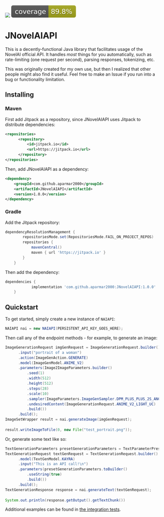 [![](https://jitpack.io/v/aparmar2000/JNovelAIAPI.svg)](https://jitpack.io/#aparmar2000/JNovelAIAPI) ![Coverage](badges/jacoco.svg)
# JNovelAIAPI

This is a decently-functional Java library that facilitates usage of the NovelAI official API. It handles _most_ things for you automatically, such as rate-limiting (one request per second), parsing responses, tokenizing, etc.

This was originally created for my own use, but then I realized that other people might also find it useful. Feel free to make an Issue if you run into a bug or functionality limitation.

## Installing
### Maven
First add Jitpack as a repository, since JNovelAIAPI uses Jitpack to distribute dependencies:
```xml
<repositories>
      <repository>
          <id>jitpack.io</id>
          <url>https://jitpack.io</url>
      </repository>
</repositories>
```
Then, add JNovelAIAPI as a dependency:
```xml
<dependency>
    <groupId>com.github.aparmar2000</groupId>
    <artifactId>JNovelAIAPI</artifactId>
    <version>1.0.0</version>
</dependency>
```
### Gradle
Add the Jitpack repository:
```gradle
dependencyResolutionManagement {
		repositoriesMode.set(RepositoriesMode.FAIL_ON_PROJECT_REPOS)
		repositories {
			mavenCentral()
			maven { url 'https://jitpack.io' }
		}
	}
```
Then add the dependency:
```gradle
dependencies {
	        implementation 'com.github.aparmar2000:JNovelAIAPI:1.0.0'
	}
```

## Quickstart
To get started, simply create a new instance of `NAIAPI`:
```java
NAIAPI nai = new NAIAPI(PERSISTENT_API_KEY_GOES_HERE);
```
Then call any of the endpoint methods - for example, to generate an image:
```java
ImageGenerationRequest imgGenRequest = ImageGenerationRequest.builder()
      .input("portrait of a woman")
      .action(ImageGenAction.GENERATE)
      .model(ImageGenModel.ANIME_V2)
      .parameters(Image2ImageParameters.builder()
          .seed(1)
          .width(512)
          .height(512)
          .steps(28)
          .scale(10)
          .sampler(ImageParameters.ImageGenSampler.DPM_PLUS_PLUS_2S_ANCESTRAL)
          .undesiredContent(ImageGenerationRequest.ANIME_V2_LIGHT_UC)
          .build())
      .build();
ImageSetWrapper result = nai.generateImage(imgGenRequest);

result.writeImageToFile(0, new File("test_portrait.png"));
```
Or, generate some text like so:
```java
TextGenerationParameters presetGenerationParameters = TextParameterPresets.getPresetByExtendedName("Plotfish");
TextGenerationRequest textGenRequest = TextGenerationRequest.builder()
      .model(TextGenModel.KAYRA)
      .input("This is an API call!\n")
      .parameters(presetGenerationParameters.toBuilder()
          .useString(true)
          .build())
      .build();
TextGenerationResponse response = nai.generateText(textGenRequest);

System.out.println(response.getOutput().getTextChunk())
```

Additional examples can be found in [the integration tests](src/test/java/aparmar/nai).
